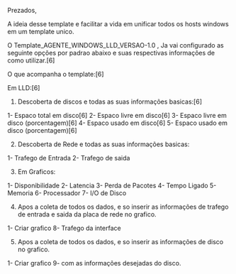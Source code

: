 
Prezados,

A ideia desse template e facilitar a vida em unificar todos os hosts windows em um template unico.

O Template_AGENTE_WINDOWS_LLD_VERSAO-1.0 , Ja vai configurado as seguinte opções por padrao abaixo e suas respectivas informações de como utilizar.[6]

O que acompanha o template:[6]

Em LLD:[6]

1) Descoberta de discos e todas as suas informações basicas:[6]

1- Espaco total em disco[6]
2- Espaco livre em disco[6]
3- Espaco livre em disco (porcentagem)[6]
4- Espaco usado em disco[6]
5- Espaco usado em disco (porcentagem)[6]

2) Descoberta de Rede e todas as suas informações basicas:

1- Trafego de Entrada
2- Trafego de saida

3) Em Graficos:

1- Disponibilidade
2- Latencia
3- Perda de Pacotes
4- Tempo Ligado
5- Memoria
6- Processador
7- I/O de Disco

4) Apos a coleta de todos os dados, e so inserir as informações de trafego de entrada e saida da placa de rede no grafico.

1- Criar grafico 8- Trafego da interface 

5) Apos a coleta de todos os dados, e so inserir as informações de disco no grafico.

1- Criar grafico 9- com as informações desejadas do disco.


